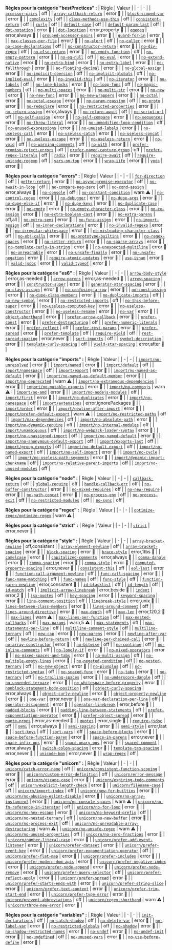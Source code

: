 


**Règles pour la catégorie "bestPractices" :**
| Règle | Valeur |
| - | - |
| [`accessor-pairs`](https://eslint.org/docs/rules/undefined) | off  |
| [`array-callback-return`](https://eslint.org/docs/rules/undefined) | error 🚨 |
| [`block-scoped-var`](https://eslint.org/docs/rules/undefined) | error 🚨 |
| [`complexity`](https://eslint.org/docs/rules/undefined) | off  |
| [`class-methods-use-this`](https://eslint.org/docs/rules/undefined) | off  |
| [`consistent-return`](https://eslint.org/docs/rules/undefined) | off  |
| [`curly`](https://eslint.org/docs/rules/undefined) | off  |
| [`default-case`](https://eslint.org/docs/rules/undefined) | off  |
| [`default-param-last`](https://eslint.org/docs/rules/undefined) | off  |
| [`dot-notation`](https://eslint.org/docs/rules/undefined) | error 🚨 |
| [`dot-location`](https://eslint.org/docs/rules/undefined) | error,property 🚨 |
| [`eqeqeq`](https://eslint.org/docs/rules/undefined) | error,always 🚨 |
| [`grouped-accessor-pairs`](https://eslint.org/docs/rules/undefined) | error 🚨 |
| [`guard-for-in`](https://eslint.org/docs/rules/undefined) | error 🚨 |
| [`max-classes-per-file`](https://eslint.org/docs/rules/undefined) | error,1 🚨 |
| [`no-alert`](https://eslint.org/docs/rules/undefined) | off  |
| [`no-caller`](https://eslint.org/docs/rules/undefined) | error 🚨 |
| [`no-case-declarations`](https://eslint.org/docs/rules/undefined) | off  |
| [`no-constructor-return`](https://eslint.org/docs/rules/undefined) | error 🚨 |
| [`no-div-regex`](https://eslint.org/docs/rules/undefined) | off  |
| [`no-else-return`](https://eslint.org/docs/rules/undefined) | error 🚨 |
| [`no-empty-function`](https://eslint.org/docs/rules/undefined) | off  |
| [`no-empty-pattern`](https://eslint.org/docs/rules/undefined) | error 🚨 |
| [`no-eq-null`](https://eslint.org/docs/rules/undefined) | off  |
| [`no-eval`](https://eslint.org/docs/rules/undefined) | error 🚨 |
| [`no-extend-native`](https://eslint.org/docs/rules/undefined) | error 🚨 |
| [`no-extra-bind`](https://eslint.org/docs/rules/undefined) | error 🚨 |
| [`no-extra-label`](https://eslint.org/docs/rules/undefined) | error 🚨 |
| [`no-fallthrough`](https://eslint.org/docs/rules/undefined) | error 🚨 |
| [`no-floating-decimal`](https://eslint.org/docs/rules/undefined) | error 🚨 |
| [`no-global-assign`](https://eslint.org/docs/rules/undefined) | error 🚨 |
| [`no-implicit-coercion`](https://eslint.org/docs/rules/undefined) | off  |
| [`no-implicit-globals`](https://eslint.org/docs/rules/undefined) | off  |
| [`no-implied-eval`](https://eslint.org/docs/rules/undefined) | error 🚨 |
| [`no-invalid-this`](https://eslint.org/docs/rules/undefined) | off  |
| [`no-iterator`](https://eslint.org/docs/rules/undefined) | error 🚨 |
| [`no-labels`](https://eslint.org/docs/rules/undefined) | off  |
| [`no-lone-blocks`](https://eslint.org/docs/rules/undefined) | error 🚨 |
| [`no-loop-func`](https://eslint.org/docs/rules/undefined) | off  |
| [`no-magic-numbers`](https://eslint.org/docs/rules/undefined) | off  |
| [`no-multi-spaces`](https://eslint.org/docs/rules/undefined) | error 🚨 |
| [`no-multi-str`](https://eslint.org/docs/rules/undefined) | error 🚨 |
| [`no-new`](https://eslint.org/docs/rules/undefined) | error 🚨 |
| [`no-new-func`](https://eslint.org/docs/rules/undefined) | error 🚨 |
| [`no-new-wrappers`](https://eslint.org/docs/rules/undefined) | error 🚨 |
| [`no-octal`](https://eslint.org/docs/rules/undefined) | error 🚨 |
| [`no-octal-escape`](https://eslint.org/docs/rules/undefined) | error 🚨 |
| [`no-param-reassign`](https://eslint.org/docs/rules/undefined) | off  |
| [`no-proto`](https://eslint.org/docs/rules/undefined) | error 🚨 |
| [`no-redeclare`](https://eslint.org/docs/rules/undefined) | error 🚨 |
| [`no-restricted-properties`](https://eslint.org/docs/rules/undefined) | error 🚨 |
| [`no-return-assign`](https://eslint.org/docs/rules/undefined) | error,always 🚨 |
| [`no-return-await`](https://eslint.org/docs/rules/undefined) | off  |
| [`no-script-url`](https://eslint.org/docs/rules/undefined) | off  |
| [`no-self-assign`](https://eslint.org/docs/rules/undefined) | error 🚨 |
| [`no-self-compare`](https://eslint.org/docs/rules/undefined) | error 🚨 |
| [`no-sequences`](https://eslint.org/docs/rules/undefined) | error 🚨 |
| [`no-throw-literal`](https://eslint.org/docs/rules/undefined) | error 🚨 |
| [`no-unmodified-loop-condition`](https://eslint.org/docs/rules/undefined) | off  |
| [`no-unused-expressions`](https://eslint.org/docs/rules/undefined) | error 🚨 |
| [`no-unused-labels`](https://eslint.org/docs/rules/undefined) | error 🚨 |
| [`no-useless-call`](https://eslint.org/docs/rules/undefined) | error 🚨 |
| [`no-useless-catch`](https://eslint.org/docs/rules/undefined) | error 🚨 |
| [`no-useless-concat`](https://eslint.org/docs/rules/undefined) | error 🚨 |
| [`no-useless-escape`](https://eslint.org/docs/rules/undefined) | error 🚨 |
| [`no-useless-return`](https://eslint.org/docs/rules/undefined) | error 🚨 |
| [`no-void`](https://eslint.org/docs/rules/undefined) | off  |
| [`no-warning-comments`](https://eslint.org/docs/rules/undefined) | off  |
| [`no-with`](https://eslint.org/docs/rules/undefined) | error 🚨 |
| [`prefer-promise-reject-errors`](https://eslint.org/docs/rules/undefined) | off  |
| [`prefer-named-capture-group`](https://eslint.org/docs/rules/undefined) | off  |
| [`prefer-regex-literals`](https://eslint.org/docs/rules/undefined) | off  |
| [`radix`](https://eslint.org/docs/rules/undefined) | error 🚨 |
| [`require-await`](https://eslint.org/docs/rules/undefined) | off  |
| [`require-unicode-regexp`](https://eslint.org/docs/rules/undefined) | off  |
| [`vars-on-top`](https://eslint.org/docs/rules/undefined) | error 🚨 |
| [`wrap-iife`](https://eslint.org/docs/rules/undefined) | error 🚨 |
| [`yoda`](https://eslint.org/docs/rules/undefined) | error 🚨 |


**Règles pour la catégorie "errors" :**
| Règle | Valeur |
| - | - |
| [`for-direction`](https://eslint.org/docs/rules/undefined) | off  |
| [`getter-return`](https://eslint.org/docs/rules/undefined) | error 🚨 |
| [`no-async-promise-executor`](https://eslint.org/docs/rules/undefined) | off  |
| [`no-await-in-loop`](https://eslint.org/docs/rules/undefined) | off  |
| [`no-compare-neg-zero`](https://eslint.org/docs/rules/undefined) | off  |
| [`no-cond-assign`](https://eslint.org/docs/rules/undefined) | error,always 🚨 |
| [`no-console`](https://eslint.org/docs/rules/undefined) | off  |
| [`no-constant-condition`](https://eslint.org/docs/rules/undefined) | warn ⚠️ |
| [`no-control-regex`](https://eslint.org/docs/rules/undefined) | error 🚨 |
| [`no-debugger`](https://eslint.org/docs/rules/undefined) | error 🚨 |
| [`no-dupe-args`](https://eslint.org/docs/rules/undefined) | error 🚨 |
| [`no-dupe-else-if`](https://eslint.org/docs/rules/undefined) | error 🚨 |
| [`no-dupe-keys`](https://eslint.org/docs/rules/undefined) | error 🚨 |
| [`no-duplicate-case`](https://eslint.org/docs/rules/undefined) | error 🚨 |
| [`no-empty`](https://eslint.org/docs/rules/undefined) | error 🚨 |
| [`no-empty-character-class`](https://eslint.org/docs/rules/undefined) | error 🚨 |
| [`no-ex-assign`](https://eslint.org/docs/rules/undefined) | error 🚨 |
| [`no-extra-boolean-cast`](https://eslint.org/docs/rules/undefined) | error 🚨 |
| [`no-extra-parens`](https://eslint.org/docs/rules/undefined) | off,all  |
| [`no-extra-semi`](https://eslint.org/docs/rules/undefined) | error 🚨 |
| [`no-func-assign`](https://eslint.org/docs/rules/undefined) | error 🚨 |
| [`no-import-assign`](https://eslint.org/docs/rules/undefined) | off  |
| [`no-inner-declarations`](https://eslint.org/docs/rules/undefined) | error 🚨 |
| [`no-invalid-regexp`](https://eslint.org/docs/rules/undefined) | error 🚨 |
| [`no-irregular-whitespace`](https://eslint.org/docs/rules/undefined) | error 🚨 |
| [`no-misleading-character-class`](https://eslint.org/docs/rules/undefined) | off  |
| [`no-obj-calls`](https://eslint.org/docs/rules/undefined) | error 🚨 |
| [`no-prototype-builtins`](https://eslint.org/docs/rules/undefined) | error 🚨 |
| [`no-regex-spaces`](https://eslint.org/docs/rules/undefined) | error 🚨 |
| [`no-setter-return`](https://eslint.org/docs/rules/undefined) | error 🚨 |
| [`no-sparse-arrays`](https://eslint.org/docs/rules/undefined) | error 🚨 |
| [`no-template-curly-in-string`](https://eslint.org/docs/rules/undefined) | error 🚨 |
| [`no-unexpected-multiline`](https://eslint.org/docs/rules/undefined) | error 🚨 |
| [`no-unreachable`](https://eslint.org/docs/rules/undefined) | error 🚨 |
| [`no-unsafe-finally`](https://eslint.org/docs/rules/undefined) | error 🚨 |
| [`no-unsafe-negation`](https://eslint.org/docs/rules/undefined) | error 🚨 |
| [`require-atomic-updates`](https://eslint.org/docs/rules/undefined) | error 🚨 |
| [`use-isnan`](https://eslint.org/docs/rules/undefined) | error 🚨 |
| [`valid-jsdoc`](https://eslint.org/docs/rules/undefined) | error 🚨 |
| [`valid-typeof`](https://eslint.org/docs/rules/undefined) | error 🚨 |


**Règles pour la catégorie "es6" :**
| Règle | Valeur |
| - | - |
| [`arrow-body-style`](https://eslint.org/docs/rules/undefined) | error,as-needed 🚨 |
| [`arrow-parens`](https://eslint.org/docs/rules/undefined) | error,as-needed 🚨 |
| [`arrow-spacing`](https://eslint.org/docs/rules/undefined) | error 🚨 |
| [`constructor-super`](https://eslint.org/docs/rules/undefined) | error 🚨 |
| [`generator-star-spacing`](https://eslint.org/docs/rules/undefined) | error 🚨 |
| [`no-class-assign`](https://eslint.org/docs/rules/undefined) | error 🚨 |
| [`no-confusing-arrow`](https://eslint.org/docs/rules/undefined) | error 🚨 |
| [`no-const-assign`](https://eslint.org/docs/rules/undefined) | error 🚨 |
| [`no-dupe-class-members`](https://eslint.org/docs/rules/undefined) | error 🚨 |
| [`no-duplicate-imports`](https://eslint.org/docs/rules/undefined) | off  |
| [`no-new-symbol`](https://eslint.org/docs/rules/undefined) | error 🚨 |
| [`no-restricted-imports`](https://eslint.org/docs/rules/undefined) | off  |
| [`no-this-before-super`](https://eslint.org/docs/rules/undefined) | error 🚨 |
| [`no-useless-computed-key`](https://eslint.org/docs/rules/undefined) | error 🚨 |
| [`no-useless-constructor`](https://eslint.org/docs/rules/undefined) | error 🚨 |
| [`no-useless-rename`](https://eslint.org/docs/rules/undefined) | error 🚨 |
| [`no-var`](https://eslint.org/docs/rules/undefined) | error 🚨 |
| [`object-shorthand`](https://eslint.org/docs/rules/undefined) | error 🚨 |
| [`prefer-arrow-callback`](https://eslint.org/docs/rules/undefined) | error 🚨 |
| [`prefer-const`](https://eslint.org/docs/rules/undefined) | error 🚨 |
| [`prefer-destructuring`](https://eslint.org/docs/rules/undefined) | off  |
| [`prefer-numeric-literals`](https://eslint.org/docs/rules/undefined) | error 🚨 |
| [`prefer-reflect`](https://eslint.org/docs/rules/undefined) | off  |
| [`prefer-rest-params`](https://eslint.org/docs/rules/undefined) | error 🚨 |
| [`prefer-spread`](https://eslint.org/docs/rules/undefined) | error 🚨 |
| [`prefer-template`](https://eslint.org/docs/rules/undefined) | off  |
| [`require-yield`](https://eslint.org/docs/rules/undefined) | off  |
| [`rest-spread-spacing`](https://eslint.org/docs/rules/undefined) | error,never 🚨 |
| [`sort-imports`](https://eslint.org/docs/rules/undefined) | off  |
| [`symbol-description`](https://eslint.org/docs/rules/undefined) | error 🚨 |
| [`template-curly-spacing`](https://eslint.org/docs/rules/undefined) | off  |
| [`yield-star-spacing`](https://eslint.org/docs/rules/undefined) | error,after 🚨 |


**Règles pour la catégorie "imports" :**
| Règle | Valeur |
| - | - |
| [`import/no-unresolved`](https://github.com/benmosher/eslint-plugin-import/blob/HEAD/docs/rules/no-unresolved.md) | error 🚨 |
| [`import/named`](https://github.com/benmosher/eslint-plugin-import/blob/HEAD/docs/rules/named.md) | error 🚨 |
| [`import/default`](https://github.com/benmosher/eslint-plugin-import/blob/HEAD/docs/rules/default.md) | off  |
| [`import/namespace`](https://github.com/benmosher/eslint-plugin-import/blob/HEAD/docs/rules/namespace.md) | off  |
| [`import/export`](https://github.com/benmosher/eslint-plugin-import/blob/HEAD/docs/rules/export.md) | error 🚨 |
| [`import/no-named-as-default`](https://github.com/benmosher/eslint-plugin-import/blob/HEAD/docs/rules/no-named-as-default.md) | error 🚨 |
| [`import/no-named-as-default-member`](https://github.com/benmosher/eslint-plugin-import/blob/HEAD/docs/rules/no-named-as-default-member.md) | error 🚨 |
| [`import/no-deprecated`](https://github.com/benmosher/eslint-plugin-import/blob/HEAD/docs/rules/no-deprecated.md) | warn ⚠️ |
| [`import/no-extraneous-dependencies`](https://github.com/benmosher/eslint-plugin-import/blob/HEAD/docs/rules/no-extraneous-dependencies.md) | error 🚨 |
| [`import/no-mutable-exports`](https://github.com/benmosher/eslint-plugin-import/blob/HEAD/docs/rules/no-mutable-exports.md) | error 🚨 |
| [`import/no-commonjs`](https://github.com/benmosher/eslint-plugin-import/blob/HEAD/docs/rules/no-commonjs.md) | warn ⚠️ |
| [`import/no-amd`](https://github.com/benmosher/eslint-plugin-import/blob/HEAD/docs/rules/no-amd.md) | error 🚨 |
| [`import/no-nodejs-modules`](https://github.com/benmosher/eslint-plugin-import/blob/HEAD/docs/rules/no-nodejs-modules.md) | off  |
| [`import/first`](https://github.com/benmosher/eslint-plugin-import/blob/HEAD/docs/rules/first.md) | error 🚨 |
| [`import/no-duplicates`](https://github.com/benmosher/eslint-plugin-import/blob/HEAD/docs/rules/no-duplicates.md) | error 🚨 |
| [`import/no-namespace`](https://github.com/benmosher/eslint-plugin-import/blob/HEAD/docs/rules/no-namespace.md) | off  |
| [`import/extensions`](https://github.com/benmosher/eslint-plugin-import/blob/HEAD/docs/rules/extensions.md) | error,ignorePackages 🚨 |
| [`import/order`](https://github.com/benmosher/eslint-plugin-import/blob/HEAD/docs/rules/order.md) | error 🚨 |
| [`import/newline-after-import`](https://github.com/benmosher/eslint-plugin-import/blob/HEAD/docs/rules/newline-after-import.md) | error 🚨 |
| [`import/prefer-default-export`](https://github.com/benmosher/eslint-plugin-import/blob/HEAD/docs/rules/prefer-default-export.md) | warn ⚠️ |
| [`import/no-restricted-paths`](https://github.com/benmosher/eslint-plugin-import/blob/HEAD/docs/rules/no-restricted-paths.md) | off  |
| [`import/max-dependencies`](https://github.com/benmosher/eslint-plugin-import/blob/HEAD/docs/rules/max-dependencies.md) | off  |
| [`import/no-absolute-path`](https://github.com/benmosher/eslint-plugin-import/blob/HEAD/docs/rules/no-absolute-path.md) | error 🚨 |
| [`import/no-dynamic-require`](https://github.com/benmosher/eslint-plugin-import/blob/HEAD/docs/rules/no-dynamic-require.md) | off  |
| [`import/no-internal-modules`](https://github.com/benmosher/eslint-plugin-import/blob/HEAD/docs/rules/no-internal-modules.md) | off  |
| [`import/unambiguous`](https://github.com/benmosher/eslint-plugin-import/blob/HEAD/docs/rules/unambiguous.md) | off  |
| [`import/no-webpack-loader-syntax`](https://github.com/benmosher/eslint-plugin-import/blob/HEAD/docs/rules/no-webpack-loader-syntax.md) | error 🚨 |
| [`import/no-unassigned-import`](https://github.com/benmosher/eslint-plugin-import/blob/HEAD/docs/rules/no-unassigned-import.md) | off  |
| [`import/no-named-default`](https://github.com/benmosher/eslint-plugin-import/blob/HEAD/docs/rules/no-named-default.md) | error 🚨 |
| [`import/no-anonymous-default-export`](https://github.com/benmosher/eslint-plugin-import/blob/HEAD/docs/rules/no-anonymous-default-export.md) | off  |
| [`import/exports-last`](https://github.com/benmosher/eslint-plugin-import/blob/HEAD/docs/rules/exports-last.md) | off  |
| [`import/group-exports`](https://github.com/benmosher/eslint-plugin-import/blob/HEAD/docs/rules/group-exports.md) | off  |
| [`import/no-default-export`](https://github.com/benmosher/eslint-plugin-import/blob/HEAD/docs/rules/no-default-export.md) | off  |
| [`import/no-named-export`](https://github.com/benmosher/eslint-plugin-import/blob/HEAD/docs/rules/no-named-export.md) | off  |
| [`import/no-self-import`](https://github.com/benmosher/eslint-plugin-import/blob/HEAD/docs/rules/no-self-import.md) | error 🚨 |
| [`import/no-cycle`](https://github.com/benmosher/eslint-plugin-import/blob/HEAD/docs/rules/no-cycle.md) | off  |
| [`import/no-useless-path-segments`](https://github.com/benmosher/eslint-plugin-import/blob/HEAD/docs/rules/no-useless-path-segments.md) | error 🚨 |
| [`import/dynamic-import-chunkname`](https://github.com/benmosher/eslint-plugin-import/blob/HEAD/docs/rules/dynamic-import-chunkname.md) | off  |
| [`import/no-relative-parent-imports`](https://github.com/benmosher/eslint-plugin-import/blob/HEAD/docs/rules/no-relative-parent-imports.md) | off  |
| [`import/no-unused-modules`](https://github.com/benmosher/eslint-plugin-import/blob/HEAD/docs/rules/no-unused-modules.md) | off  |


**Règles pour la catégorie "node" :**
| Règle | Valeur |
| - | - |
| [`callback-return`](https://eslint.org/docs/rules/undefined) | off  |
| [`global-require`](https://eslint.org/docs/rules/undefined) | off  |
| [`handle-callback-err`](https://eslint.org/docs/rules/undefined) | off  |
| [`no-buffer-constructor`](https://eslint.org/docs/rules/undefined) | error 🚨 |
| [`no-mixed-requires`](https://eslint.org/docs/rules/undefined) | off  |
| [`no-new-require`](https://eslint.org/docs/rules/undefined) | error 🚨 |
| [`no-path-concat`](https://eslint.org/docs/rules/undefined) | error 🚨 |
| [`no-process-env`](https://eslint.org/docs/rules/undefined) | off  |
| [`no-process-exit`](https://eslint.org/docs/rules/undefined) | off  |
| [`no-restricted-modules`](https://eslint.org/docs/rules/undefined) | off  |
| [`no-sync`](https://eslint.org/docs/rules/undefined) | off  |


**Règles pour la catégorie "regex" :**
| Règle | Valeur |
| - | - |
| [`optimize-regex/optimize-regex`](https://github.com/BrainMaestro/eslint-plugin-optimize-regex/blob/HEAD/docs/rules/optimize-regex.md) | warn ⚠️ |


**Règles pour la catégorie "strict" :**
| Règle | Valeur |
| - | - |
| [`strict`](https://eslint.org/docs/rules/undefined) | error,never 🚨 |


**Règles pour la catégorie "style" :**
| Règle | Valeur |
| - | - |
| [`array-bracket-newline`](https://eslint.org/docs/rules/undefined) | off,consistent  |
| [`array-element-newline`](https://eslint.org/docs/rules/undefined) | off  |
| [`array-bracket-spacing`](https://eslint.org/docs/rules/undefined) | error 🚨 |
| [`block-spacing`](https://eslint.org/docs/rules/undefined) | error 🚨 |
| [`brace-style`](https://eslint.org/docs/rules/undefined) | error,1tbs 🚨 |
| [`camelcase`](https://eslint.org/docs/rules/undefined) | error 🚨 |
| [`capitalized-comments`](https://eslint.org/docs/rules/undefined) | error,always 🚨 |
| [`comma-dangle`](https://eslint.org/docs/rules/undefined) | error 🚨 |
| [`comma-spacing`](https://eslint.org/docs/rules/undefined) | error 🚨 |
| [`comma-style`](https://eslint.org/docs/rules/undefined) | error 🚨 |
| [`computed-property-spacing`](https://eslint.org/docs/rules/undefined) | error,never 🚨 |
| [`consistent-this`](https://eslint.org/docs/rules/undefined) | off  |
| [`eol-last`](https://eslint.org/docs/rules/undefined) | error 🚨 |
| [`function-call-argument-newline`](https://eslint.org/docs/rules/undefined) | off  |
| [`func-call-spacing`](https://eslint.org/docs/rules/undefined) | error 🚨 |
| [`func-name-matching`](https://eslint.org/docs/rules/undefined) | off  |
| [`func-names`](https://eslint.org/docs/rules/undefined) | off  |
| [`func-style`](https://eslint.org/docs/rules/undefined) | off  |
| [`function-paren-newline`](https://eslint.org/docs/rules/undefined) | error,consistent 🚨 |
| [`id-blacklist`](https://eslint.org/docs/rules/undefined) | off  |
| [`id-length`](https://eslint.org/docs/rules/undefined) | off  |
| [`id-match`](https://eslint.org/docs/rules/undefined) | off  |
| [`implicit-arrow-linebreak`](https://eslint.org/docs/rules/undefined) | error,beside 🚨 |
| [`indent`](https://eslint.org/docs/rules/undefined) | error,2 🚨 |
| [`jsx-quotes`](https://eslint.org/docs/rules/undefined) | off  |
| [`key-spacing`](https://eslint.org/docs/rules/undefined) | error 🚨 |
| [`keyword-spacing`](https://eslint.org/docs/rules/undefined) | error 🚨 |
| [`line-comment-position`](https://eslint.org/docs/rules/undefined) | off  |
| [`linebreak-style`](https://eslint.org/docs/rules/undefined) | error,unix 🚨 |
| [`lines-between-class-members`](https://eslint.org/docs/rules/undefined) | error 🚨 |
| [`lines-around-comment`](https://eslint.org/docs/rules/undefined) | off  |
| [`lines-around-directive`](https://eslint.org/docs/rules/undefined) | error 🚨 |
| [`max-depth`](https://eslint.org/docs/rules/undefined) | off  |
| [`max-len`](https://eslint.org/docs/rules/undefined) | error,120,2 🚨 |
| [`max-lines`](https://eslint.org/docs/rules/undefined) | warn ⚠️ |
| [`max-lines-per-function`](https://eslint.org/docs/rules/undefined) | off  |
| [`max-nested-callbacks`](https://eslint.org/docs/rules/undefined) | off  |
| [`max-params`](https://eslint.org/docs/rules/undefined) | warn,5 ⚠️ |
| [`max-statements`](https://eslint.org/docs/rules/undefined) | off  |
| [`max-statements-per-line`](https://eslint.org/docs/rules/undefined) | off  |
| [`multiline-comment-style`](https://eslint.org/docs/rules/undefined) | off  |
| [`multiline-ternary`](https://eslint.org/docs/rules/undefined) | off  |
| [`new-cap`](https://eslint.org/docs/rules/undefined) | error 🚨 |
| [`new-parens`](https://eslint.org/docs/rules/undefined) | error 🚨 |
| [`newline-after-var`](https://eslint.org/docs/rules/undefined) | off  |
| [`newline-before-return`](https://eslint.org/docs/rules/undefined) | off  |
| [`newline-per-chained-call`](https://eslint.org/docs/rules/undefined) | error 🚨 |
| [`no-array-constructor`](https://eslint.org/docs/rules/undefined) | error 🚨 |
| [`no-bitwise`](https://eslint.org/docs/rules/undefined) | off  |
| [`no-continue`](https://eslint.org/docs/rules/undefined) | off  |
| [`no-inline-comments`](https://eslint.org/docs/rules/undefined) | off  |
| [`no-lonely-if`](https://eslint.org/docs/rules/undefined) | error 🚨 |
| [`no-mixed-operators`](https://eslint.org/docs/rules/undefined) | error 🚨 |
| [`no-mixed-spaces-and-tabs`](https://eslint.org/docs/rules/undefined) | error 🚨 |
| [`no-multi-assign`](https://eslint.org/docs/rules/undefined) | off  |
| [`no-multiple-empty-lines`](https://eslint.org/docs/rules/undefined) | error 🚨 |
| [`no-negated-condition`](https://eslint.org/docs/rules/undefined) | off  |
| [`no-nested-ternary`](https://eslint.org/docs/rules/undefined) | off  |
| [`no-new-object`](https://eslint.org/docs/rules/undefined) | error 🚨 |
| [`no-plusplus`](https://eslint.org/docs/rules/undefined) | off  |
| [`no-restricted-syntax`](https://eslint.org/docs/rules/undefined) | off  |
| [`no-spaced-func`](https://eslint.org/docs/rules/undefined) | error 🚨 |
| [`no-tabs`](https://eslint.org/docs/rules/undefined) | error 🚨 |
| [`no-ternary`](https://eslint.org/docs/rules/undefined) | off  |
| [`no-trailing-spaces`](https://eslint.org/docs/rules/undefined) | error 🚨 |
| [`no-underscore-dangle`](https://eslint.org/docs/rules/undefined) | off  |
| [`no-unneeded-ternary`](https://eslint.org/docs/rules/undefined) | error 🚨 |
| [`no-whitespace-before-property`](https://eslint.org/docs/rules/undefined) | error 🚨 |
| [`nonblock-statement-body-position`](https://eslint.org/docs/rules/undefined) | off  |
| [`object-curly-spacing`](https://eslint.org/docs/rules/undefined) | error,always 🚨 |
| [`object-curly-newline`](https://eslint.org/docs/rules/undefined) | error 🚨 |
| [`object-property-newline`](https://eslint.org/docs/rules/undefined) | error 🚨 |
| [`one-var`](https://eslint.org/docs/rules/undefined) | error,never 🚨 |
| [`one-var-declaration-per-line`](https://eslint.org/docs/rules/undefined) | off  |
| [`operator-assignment`](https://eslint.org/docs/rules/undefined) | error 🚨 |
| [`operator-linebreak`](https://eslint.org/docs/rules/undefined) | error,before 🚨 |
| [`padded-blocks`](https://eslint.org/docs/rules/undefined) | error 🚨 |
| [`padding-line-between-statements`](https://eslint.org/docs/rules/undefined) | off  |
| [`prefer-exponentiation-operator`](https://eslint.org/docs/rules/undefined) | error 🚨 |
| [`prefer-object-spread`](https://eslint.org/docs/rules/undefined) | error 🚨 |
| [`quote-props`](https://eslint.org/docs/rules/undefined) | error,as-needed 🚨 |
| [`quotes`](https://eslint.org/docs/rules/undefined) | error,single 🚨 |
| [`require-jsdoc`](https://eslint.org/docs/rules/undefined) | off  |
| [`semi`](https://eslint.org/docs/rules/undefined) | error,always 🚨 |
| [`semi-spacing`](https://eslint.org/docs/rules/undefined) | error 🚨 |
| [`semi-style`](https://eslint.org/docs/rules/undefined) | error,last 🚨 |
| [`sort-keys`](https://eslint.org/docs/rules/undefined) | off  |
| [`sort-vars`](https://eslint.org/docs/rules/undefined) | off  |
| [`space-before-blocks`](https://eslint.org/docs/rules/undefined) | error 🚨 |
| [`space-before-function-paren`](https://eslint.org/docs/rules/undefined) | error 🚨 |
| [`space-in-parens`](https://eslint.org/docs/rules/undefined) | error,never 🚨 |
| [`space-infix-ops`](https://eslint.org/docs/rules/undefined) | error 🚨 |
| [`space-unary-ops`](https://eslint.org/docs/rules/undefined) | error 🚨 |
| [`spaced-comment`](https://eslint.org/docs/rules/undefined) | error,always 🚨 |
| [`switch-colon-spacing`](https://eslint.org/docs/rules/undefined) | error 🚨 |
| [`template-tag-spacing`](https://eslint.org/docs/rules/undefined) | error,never 🚨 |
| [`unicode-bom`](https://eslint.org/docs/rules/undefined) | error,never 🚨 |
| [`wrap-regex`](https://eslint.org/docs/rules/undefined) | off  |


**Règles pour la catégorie "unicorn" :**
| Règle | Valeur |
| - | - |
| [`unicorn/catch-error-name`](https://github.com/sindresorhus/eslint-plugin-unicorn/blob/master/docs/rules/catch-error-name.md) | off  |
| [`unicorn/consistent-function-scoping`](https://github.com/sindresorhus/eslint-plugin-unicorn/blob/master/docs/rules/consistent-function-scoping.md) | error 🚨 |
| [`unicorn/custom-error-definition`](https://github.com/sindresorhus/eslint-plugin-unicorn/blob/master/docs/rules/custom-error-definition.md) | off  |
| [`unicorn/error-message`](https://github.com/sindresorhus/eslint-plugin-unicorn/blob/master/docs/rules/error-message.md) | error 🚨 |
| [`unicorn/escape-case`](https://github.com/sindresorhus/eslint-plugin-unicorn/blob/master/docs/rules/escape-case.md) | error 🚨 |
| [`unicorn/expiring-todo-comments`](https://github.com/sindresorhus/eslint-plugin-unicorn/blob/master/docs/rules/expiring-todo-comments.md) | off  |
| [`unicorn/explicit-length-check`](https://github.com/sindresorhus/eslint-plugin-unicorn/blob/master/docs/rules/explicit-length-check.md) | error 🚨 |
| [`unicorn/filename-case`](https://github.com/sindresorhus/eslint-plugin-unicorn/blob/master/docs/rules/filename-case.md) | off  |
| [`unicorn/import-index`](https://github.com/sindresorhus/eslint-plugin-unicorn/blob/master/docs/rules/import-index.md) | off  |
| [`unicorn/new-for-builtins`](https://github.com/sindresorhus/eslint-plugin-unicorn/blob/master/docs/rules/new-for-builtins.md) | error 🚨 |
| [`unicorn/no-abusive-eslint-disable`](https://github.com/sindresorhus/eslint-plugin-unicorn/blob/master/docs/rules/no-abusive-eslint-disable.md) | error 🚨 |
| [`unicorn/no-array-instanceof`](https://github.com/sindresorhus/eslint-plugin-unicorn/blob/master/docs/rules/no-array-instanceof.md) | error 🚨 |
| [`unicorn/no-console-spaces`](https://github.com/sindresorhus/eslint-plugin-unicorn/blob/master/docs/rules/no-console-spaces.md) | warn ⚠️ |
| [`unicorn/no-fn-reference-in-iterator`](https://github.com/sindresorhus/eslint-plugin-unicorn/blob/master/docs/rules/no-fn-reference-in-iterator.md) | off  |
| [`unicorn/no-for-loop`](https://github.com/sindresorhus/eslint-plugin-unicorn/blob/master/docs/rules/no-for-loop.md) | error 🚨 |
| [`unicorn/no-hex-escape`](https://github.com/sindresorhus/eslint-plugin-unicorn/blob/master/docs/rules/no-hex-escape.md) | error 🚨 |
| [`unicorn/no-keyword-prefix`](https://github.com/sindresorhus/eslint-plugin-unicorn/blob/master/docs/rules/no-keyword-prefix.md) | off  |
| [`unicorn/no-nested-ternary`](https://github.com/sindresorhus/eslint-plugin-unicorn/blob/master/docs/rules/no-nested-ternary.md) | off  |
| [`unicorn/no-new-buffer`](https://github.com/sindresorhus/eslint-plugin-unicorn/blob/master/docs/rules/no-new-buffer.md) | error 🚨 |
| [`unicorn/no-process-exit`](https://github.com/sindresorhus/eslint-plugin-unicorn/blob/master/docs/rules/no-process-exit.md) | off  |
| [`unicorn/no-unreadable-array-destructuring`](https://github.com/sindresorhus/eslint-plugin-unicorn/blob/master/docs/rules/no-unreadable-array-destructuring.md) | warn ⚠️ |
| [`unicorn/no-unsafe-regex`](https://github.com/sindresorhus/eslint-plugin-unicorn/blob/master/docs/rules/no-unsafe-regex.md) | warn ⚠️ |
| [`unicorn/no-unused-properties`](https://github.com/sindresorhus/eslint-plugin-unicorn/blob/master/docs/rules/no-unused-properties.md) | off  |
| [`unicorn/no-zero-fractions`](https://github.com/sindresorhus/eslint-plugin-unicorn/blob/master/docs/rules/no-zero-fractions.md) | error 🚨 |
| [`unicorn/number-literal-case`](https://github.com/sindresorhus/eslint-plugin-unicorn/blob/master/docs/rules/number-literal-case.md) | error 🚨 |
| [`unicorn/prefer-add-event-listener`](https://github.com/sindresorhus/eslint-plugin-unicorn/blob/master/docs/rules/prefer-add-event-listener.md) | error 🚨 |
| [`unicorn/prefer-dataset`](https://github.com/sindresorhus/eslint-plugin-unicorn/blob/master/docs/rules/prefer-dataset.md) | error 🚨 |
| [`unicorn/prefer-event-key`](https://github.com/sindresorhus/eslint-plugin-unicorn/blob/master/docs/rules/prefer-event-key.md) | error 🚨 |
| [`unicorn/prefer-exponentiation-operator`](https://github.com/sindresorhus/eslint-plugin-unicorn/blob/master/docs/rules/prefer-exponentiation-operator.md) | off  |
| [`unicorn/prefer-flat-map`](https://github.com/sindresorhus/eslint-plugin-unicorn/blob/master/docs/rules/prefer-flat-map.md) | error 🚨 |
| [`unicorn/prefer-includes`](https://github.com/sindresorhus/eslint-plugin-unicorn/blob/master/docs/rules/prefer-includes.md) | error 🚨 |
| [`unicorn/prefer-modern-dom-apis`](https://github.com/sindresorhus/eslint-plugin-unicorn/blob/master/docs/rules/prefer-modern-dom-apis.md) | error 🚨 |
| [`unicorn/prefer-negative-index`](https://github.com/sindresorhus/eslint-plugin-unicorn/blob/master/docs/rules/prefer-negative-index.md) | error 🚨 |
| [`unicorn/prefer-node-append`](https://github.com/sindresorhus/eslint-plugin-unicorn/blob/master/docs/rules/prefer-node-append.md) | error 🚨 |
| [`unicorn/prefer-node-remove`](https://github.com/sindresorhus/eslint-plugin-unicorn/blob/master/docs/rules/prefer-node-remove.md) | error 🚨 |
| [`unicorn/prefer-query-selector`](https://github.com/sindresorhus/eslint-plugin-unicorn/blob/master/docs/rules/prefer-query-selector.md) | off  |
| [`unicorn/prefer-reflect-apply`](https://github.com/sindresorhus/eslint-plugin-unicorn/blob/master/docs/rules/prefer-reflect-apply.md) | error 🚨 |
| [`unicorn/prefer-spread`](https://github.com/sindresorhus/eslint-plugin-unicorn/blob/master/docs/rules/prefer-spread.md) | error 🚨 |
| [`unicorn/prefer-starts-ends-with`](https://github.com/sindresorhus/eslint-plugin-unicorn/blob/master/docs/rules/prefer-starts-ends-with.md) | error 🚨 |
| [`unicorn/prefer-string-slice`](https://github.com/sindresorhus/eslint-plugin-unicorn/blob/master/docs/rules/prefer-string-slice.md) | error 🚨 |
| [`unicorn/prefer-text-content`](https://github.com/sindresorhus/eslint-plugin-unicorn/blob/master/docs/rules/prefer-text-content.md) | error 🚨 |
| [`unicorn/prefer-trim-start-end`](https://github.com/sindresorhus/eslint-plugin-unicorn/blob/master/docs/rules/prefer-trim-start-end.md) | error 🚨 |
| [`unicorn/prefer-type-error`](https://github.com/sindresorhus/eslint-plugin-unicorn/blob/master/docs/rules/prefer-type-error.md) | error 🚨 |
| [`unicorn/prevent-abbreviations`](https://github.com/sindresorhus/eslint-plugin-unicorn/blob/master/docs/rules/prevent-abbreviations.md) | off  |
| [`unicorn/regex-shorthand`](https://github.com/sindresorhus/eslint-plugin-unicorn/blob/master/docs/rules/regex-shorthand.md) | warn ⚠️ |
| [`unicorn/throw-new-error`](https://github.com/sindresorhus/eslint-plugin-unicorn/blob/master/docs/rules/throw-new-error.md) | error 🚨 |


**Règles pour la catégorie "variables" :**
| Règle | Valeur |
| - | - |
| [`init-declarations`](https://eslint.org/docs/rules/undefined) | off  |
| [`no-catch-shadow`](https://eslint.org/docs/rules/undefined) | off  |
| [`no-delete-var`](https://eslint.org/docs/rules/undefined) | error 🚨 |
| [`no-label-var`](https://eslint.org/docs/rules/undefined) | error 🚨 |
| [`no-restricted-globals`](https://eslint.org/docs/rules/undefined) | off  |
| [`no-shadow`](https://eslint.org/docs/rules/undefined) | error 🚨 |
| [`no-shadow-restricted-names`](https://eslint.org/docs/rules/undefined) | error 🚨 |
| [`no-undef`](https://eslint.org/docs/rules/undefined) | error 🚨 |
| [`no-undef-init`](https://eslint.org/docs/rules/undefined) | error 🚨 |
| [`no-undefined`](https://eslint.org/docs/rules/undefined) | off  |
| [`no-unused-vars`](https://eslint.org/docs/rules/undefined) | error 🚨 |
| [`no-use-before-define`](https://eslint.org/docs/rules/undefined) | error 🚨 |